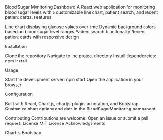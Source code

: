 Blood Sugar Monitoring Dashboard
A React web application for monitoring blood sugar levels with a customizable line chart, patient search, and recent patient cards.
Features

Line chart displaying glucose values over time
Dynamic background colors based on blood sugar level ranges
Patient search functionality
Recent patient cards with responsive design

Installation

Clone the repository
Navigate to the project directory
Install dependencies: npm install

Usage

Start the development server: npm start
Open the application in your browser

Configuration

Built with React, Chart.js, chartjs-plugin-annotation, and Bootstrap
Customize chart options and data in the BloodSugarMonitoring component

Contributing
Contributions are welcome! Open an issue or submit a pull request.
License
MIT License
Acknowledgements

Chart.js
Bootstrap
